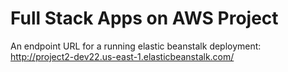 # Full Stack Apps on AWS Project

An endpoint URL for a running elastic beanstalk deployment: http://project2-dev22.us-east-1.elasticbeanstalk.com/